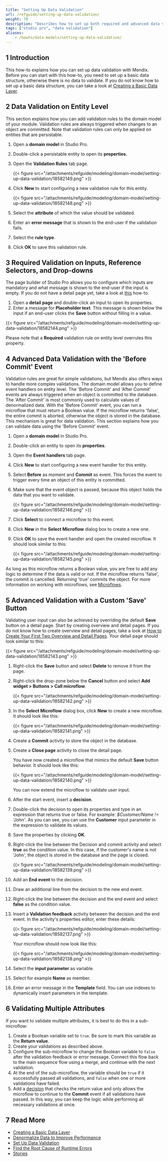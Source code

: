 ```yaml
---
title: "Setting Up Data Validation"
url: /refguide/setting-up-data-validation/
weight: 70
description: "Describes how to set up both required and advanced data validation with Studio Pro."
tags: ["studio pro", "data validation"]
aliases:
    - /howto/data-models/setting-up-data-validation/
---
```


## 1 Introduction

This how-to explains how you can set up data validation with Mendix. Before you can start with this how-to, you need to set up a basic data structure, otherwise there is no data to validate. If you do not know how to set up a basic data structure, you can take a look at [Creating a Basic Data Layer](/refguide/create-a-basic-data-layer/).

## 2 Data Validation on Entity Level

This section explains how you can add validation rules to the domain model of your module. Validation rules are always triggered when changes to an object are committed. Note that validation rules can only be applied on entities that are persistable.

1. Open a **domain model** in Studio Pro.
2. Double-click a persistable entity to open its **properties.**
3. Open the **Validation Rules** tab page.

    {{< figure src="/attachments/refguide/modeling/domain-model/setting-up-data-validation/18582149.png" >}}

4. Click **New** to start configuring a new validation rule for this entity.

    {{< figure src="/attachments/refguide/modeling/domain-model/setting-up-data-validation/18582148.png" >}}

5. Select the **attribute** of which the value should be validated.
6. Enter an **error message** that is shown to the end-user if the validation fails.
7. Select the **rule type**.
8. Click **OK** to save this validation rule.

## 3 Required Validation on Inputs, Reference Selectors, and Drop-downs

The page builder of Studio Pro allows you to configure which inputs are mandatory and what message is shown to the end-user if the input is empty. If you do not have a detail page yet, take a look at [this](/howto/front-end/create-your-first-two-overview-and-detail-pages/) how-to.

1. Open a **detail page** and double-click an input to open its properties.
2. Enter a message for **Placeholder text**. This message is shown below the input if an end-user clicks the **Save** button without filling in a value.

{{< figure src="/attachments/refguide/modeling/domain-model/setting-up-data-validation/18582144.png" >}}

Please note that a **Required** validation rule on entity level overrules this property.

## 4 Advanced Data Validation with the 'Before Commit' Event

Validation rules are great for simple validations, but Mendix also offers ways to handle more complex validations. The domain model allows you to define event handlers on entity level. The 'Before Commit' and 'After Commit' events are always triggered when an object is committed to the database. The 'After Commit' is most commonly used to calculate values of denormalized data. With the 'Before Commit' event, you can run a microflow that must return a Boolean value. If the microflow returns 'false', the entire commit is aborted, otherwise the object is stored in the database. This mechanism is great for data validation. This section explains how you can validate data using the 'Before Commit' event.

1. Open a **domain model** in Studio Pro.
2. Double-click an entity to open its **properties**.
3. Open the **Event handlers** tab page.
4. Click **New** to start configuring a new event handler for this entity.
5. Select **Before** as moment and **Commit** as event. This forces the event to trigger every time an object of this entity is committed.
6. Make sure that the event object is passed, because this object holds the data that you want to validate.

    {{< figure src="/attachments/refguide/modeling/domain-model/setting-up-data-validation/18582146.png" >}}

7. Click **Select** to connect a microflow to this event.
8. Click **New** in the **Select Microflow** dialog box to create a new one.
9. Click **OK** to save the event handler and open the created microflow. It should look similar to this:

    {{< figure src="/attachments/refguide/modeling/domain-model/setting-up-data-validation/18582145.png" >}}

As long as this microflow returns a Boolean value, you are free to add any logic to determine if the data is valid or not. If the microflow returns 'false', the commit is cancelled. Returning 'true' commits the object. For more information on working with microflows, see [Microflows](/refguide/microflows/).

## 5 Advanced Validation with a Custom 'Save' Button

Validating user input can also be achieved by overriding the default **Save** button on a detail page. Start by creating overview and detail pages. If you do not know how to create overview and detail pages, take a look at [How to Create Your First Two Overview and Detail Pages](/howto/front-end/create-your-first-two-overview-and-detail-pages/). Your detail page should look similar to this:

{{< figure src="/attachments/refguide/modeling/domain-model/setting-up-data-validation/18582143.png" >}}

1. Right-click the **Save** button and select **Delete** to remove it from the page.
2. Right-click the drop-zone below the **Cancel** button and select **Add widget > Buttons > Call microflow**.

    {{< figure src="/attachments/refguide/modeling/domain-model/setting-up-data-validation/18582142.png" >}}

3. In the **Select Microflow** dialog box, click **New** to create a new microflow. It should look like this:

    {{< figure src="/attachments/refguide/modeling/domain-model/setting-up-data-validation/18582141.png" >}}

4. Create a **Commit** activity to store the object in the database.
5. Create a **Close page** activity to close the detail page.

    You have now created a microflow that mimics the default **Save** button behavior. It should look like this:
    
    {{< figure src="/attachments/refguide/modeling/domain-model/setting-up-data-validation/18582140.png" >}}

    You can now extend the microflow to validate user input.
6. After the start event, insert a **decision**.
7. Double-click the decision to open its properties and type in an expression that returns true or false. For example: *$Customer/Name != 'John'*. As you can see, you can use the **Customer** input parameter in the expression to validate its values.
8. Save the properties by clicking **OK**.
9. Right-click the line between the Decision and commit activity and select **true** as the condition value. In this case, if the customer's name is not 'John', the object is stored in the database and the page is closed.

    {{< figure src="/attachments/refguide/modeling/domain-model/setting-up-data-validation/18582139.png" >}}

10. Add an **End event** to the decision.
11. Draw an additional line from the decision to the new end event.
12. Right-click the line between the decision and the end event and select **false** as the condition value.
13. Insert a **Validation feedback** activity between the decision and the end event. In the activity's properties editor, enter these details:

    {{< figure src="/attachments/refguide/modeling/domain-model/setting-up-data-validation/18582137.png" >}}

    Your microflow should now look like this:

    {{< figure src="/attachments/refguide/modeling/domain-model/setting-up-data-validation/18582138.png" >}}

14. Select the **input parameter** as variable.
15. Select for example **Name** as member.
16. Enter an error message in the **Template** field. You can use indexes to dynamically insert parameters in the template.

## 6 Validating Multiple Attributes

If you want to validate multiple attributes, it is best to do this in a sub-microflow:

1. Create a Boolean variable set to `true`. Be sure to mark this variable as the **Return value**.
2. Create your validations as described above.
3. Configure the sub-microflow to change the Boolean variable to `false` after the validation feedback or error message. Connect this flow back to the main sequence flow using a merge, and continue with the next validation.
4. At the end of the sub-microflow, the variable should be `true` if it successfully passed all validations, and `false` when one or more validations have failed. 
5. Add a [decision](/refguide/decision/) that checks the return value and only allows the microflow to continue to the **Commit** event if all validations have passed. In this way, you can keep the logic while performing all necessary validations at once.

## 7 Read More

* [Creating a Basic Data Layer](/refguide/create-a-basic-data-layer/)
* [Denormalize Data to Improve Performance](/howto/data-models/denormalize-data-to-improve-performance/)
* [Set Up Data Validation](/howto/data-models/setting-up-data-validation/)
* [Find the Root Cause of Runtime Errors](/howto/monitoring-troubleshooting/finding-the-root-cause-of-runtime-errors/)
* [Stories](/developerportal/collaborate/stories/)
